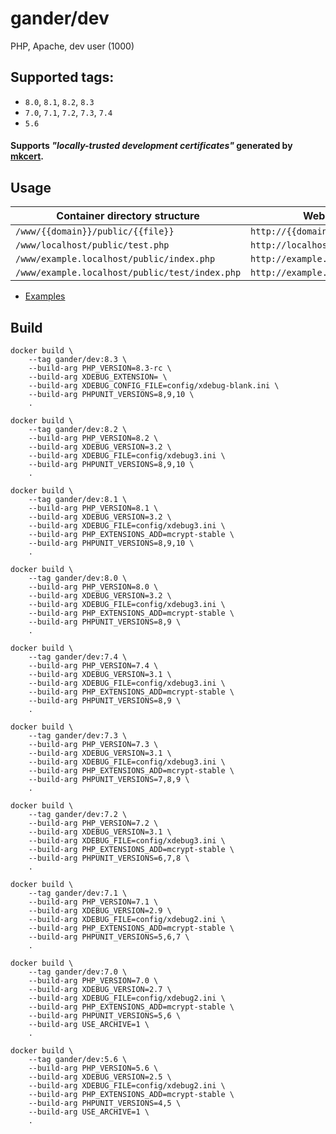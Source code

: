 # gander/dev

PHP, Apache, dev user (1000)

## Supported tags:

* `8.0`, `8.1`, `8.2`, `8.3`
* `7.0`, `7.1`, `7.2`, `7.3`, `7.4`
* `5.6`

#### Supports _"locally-trusted development certificates"_ generated by [mkcert](https://mkcert.dev/).

## Usage

| Container directory structure                  | Web path structure                        |
|------------------------------------------------|-------------------------------------------|
| `/www/{{domain}}/public/{{file}}`              | `http://{{domain}}/{{file}}`              |
| `/www/localhost/public/test.php`               | `http://localhost/test.php`               |
| `/www/example.localhost/public/index.php`      | `http://example.localhost/index.php`      |
| `/www/example.localhost/public/test/index.php` | `http://example.localhost/test/index.php` |

+ [Examples](./examples/README.md)

## Build

```shell
docker build \
    --tag gander/dev:8.3 \
    --build-arg PHP_VERSION=8.3-rc \
    --build-arg XDEBUG_EXTENSION= \
    --build-arg XDEBUG_CONFIG_FILE=config/xdebug-blank.ini \
    --build-arg PHPUNIT_VERSIONS=8,9,10 \
    .
```

```shell
docker build \
    --tag gander/dev:8.2 \
    --build-arg PHP_VERSION=8.2 \
    --build-arg XDEBUG_VERSION=3.2 \
    --build-arg XDEBUG_FILE=config/xdebug3.ini \
    --build-arg PHPUNIT_VERSIONS=8,9,10 \
    .
```

```shell
docker build \
    --tag gander/dev:8.1 \
    --build-arg PHP_VERSION=8.1 \
    --build-arg XDEBUG_VERSION=3.2 \
    --build-arg XDEBUG_FILE=config/xdebug3.ini \
    --build-arg PHP_EXTENSIONS_ADD=mcrypt-stable \
    --build-arg PHPUNIT_VERSIONS=8,9,10 \
    .
```

```shell
docker build \
    --tag gander/dev:8.0 \
    --build-arg PHP_VERSION=8.0 \
    --build-arg XDEBUG_VERSION=3.2 \
    --build-arg XDEBUG_FILE=config/xdebug3.ini \
    --build-arg PHP_EXTENSIONS_ADD=mcrypt-stable \
    --build-arg PHPUNIT_VERSIONS=8,9 \
    .
```

```shell
docker build \
    --tag gander/dev:7.4 \
    --build-arg PHP_VERSION=7.4 \
    --build-arg XDEBUG_VERSION=3.1 \
    --build-arg XDEBUG_FILE=config/xdebug3.ini \
    --build-arg PHP_EXTENSIONS_ADD=mcrypt-stable \
    --build-arg PHPUNIT_VERSIONS=8,9 \
    .
```

```shell
docker build \
    --tag gander/dev:7.3 \
    --build-arg PHP_VERSION=7.3 \
    --build-arg XDEBUG_VERSION=3.1 \
    --build-arg XDEBUG_FILE=config/xdebug3.ini \
    --build-arg PHP_EXTENSIONS_ADD=mcrypt-stable \
    --build-arg PHPUNIT_VERSIONS=7,8,9 \
    .
```

```shell
docker build \
    --tag gander/dev:7.2 \
    --build-arg PHP_VERSION=7.2 \
    --build-arg XDEBUG_VERSION=3.1 \
    --build-arg XDEBUG_FILE=config/xdebug3.ini \
    --build-arg PHP_EXTENSIONS_ADD=mcrypt-stable \
    --build-arg PHPUNIT_VERSIONS=6,7,8 \
    .
```

```shell
docker build \
    --tag gander/dev:7.1 \
    --build-arg PHP_VERSION=7.1 \
    --build-arg XDEBUG_VERSION=2.9 \
    --build-arg XDEBUG_FILE=config/xdebug2.ini \
    --build-arg PHP_EXTENSIONS_ADD=mcrypt-stable \
    --build-arg PHPUNIT_VERSIONS=5,6,7 \
    .
```

```shell
docker build \
    --tag gander/dev:7.0 \
    --build-arg PHP_VERSION=7.0 \
    --build-arg XDEBUG_VERSION=2.7 \
    --build-arg XDEBUG_FILE=config/xdebug2.ini \
    --build-arg PHP_EXTENSIONS_ADD=mcrypt-stable \
    --build-arg PHPUNIT_VERSIONS=5,6 \
    --build-arg USE_ARCHIVE=1 \
    .
```

```shell
docker build \
    --tag gander/dev:5.6 \
    --build-arg PHP_VERSION=5.6 \
    --build-arg XDEBUG_VERSION=2.5 \
    --build-arg XDEBUG_FILE=config/xdebug2.ini \
    --build-arg PHP_EXTENSIONS_ADD=mcrypt-stable \
    --build-arg PHPUNIT_VERSIONS=4,5 \
    --build-arg USE_ARCHIVE=1 \
    .
```
